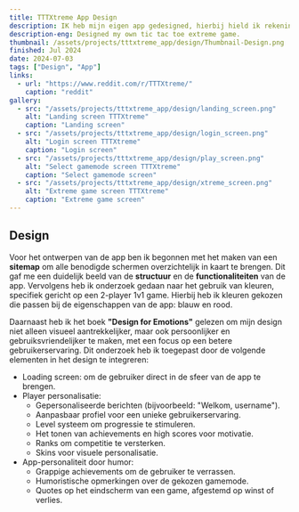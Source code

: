 ```yaml
---
title: TTTXtreme App Design
description: IK heb mijn eigen app gedesigned, hierbij hield ik rekening met, heuristieken, UI en UX.
description-eng: Designed my own tic tac toe extreme game.
thumbnail: /assets/projects/tttxtreme_app/design/Thumbnail-Design.png
finished: Jul 2024
date: 2024-07-03
tags: ["Design", "App"]
links:
  - url: "https://www.reddit.com/r/TTTXtreme/"
    caption: "reddit"
gallery:
  - src: "/assets/projects/tttxtreme_app/design/landing_screen.png"
    alt: "Landing screen TTTXtreme"
    caption: "Landing screen"
  - src: "/assets/projects/tttxtreme_app/design/login_screen.png"
    alt: "Login screen TTTXtreme"
    caption: "Login screen"
  - src: "/assets/projects/tttxtreme_app/design/play_screen.png"
    alt: "Select gamemode screen TTTXtreme"
    caption: "Select gamemode screen"
  - src: "/assets/projects/tttxtreme_app/design/xtreme_screen.png"
    alt: "Extreme game screen TTTXtreme"
    caption: "Extreme game screen"
---
```


## Design
Voor het ontwerpen van de app ben ik begonnen met het maken van een <strong>sitemap</strong> om alle benodigde schermen overzichtelijk in kaart te brengen. Dit gaf me een duidelijk beeld van de <strong>structuur</strong> en de <strong>functionaliteiten</strong> van de app. Vervolgens heb ik onderzoek gedaan naar het gebruik van kleuren, specifiek gericht op een 2-player 1v1 game. Hierbij heb ik kleuren gekozen die passen bij de eigenschappen van de app: blauw en rood.

Daarnaast heb ik het boek <strong>"Design for Emotions"</strong> gelezen om mijn design niet alleen visueel aantrekkelijker, maar ook persoonlijker en gebruiksvriendelijker te maken, met een focus op een betere gebruikerservaring. Dit onderzoek heb ik toegepast door de volgende elementen in het design te integreren:

- Loading screen: om de gebruiker direct in de sfeer van de app te brengen.
- Player personalisatie:
    - Gepersonaliseerde berichten (bijvoorbeeld: "Welkom, username").
    - Aanpasbaar profiel voor een unieke gebruikerservaring.
    - Level systeem om progressie te stimuleren.
    - Het tonen van achievements en high scores voor motivatie.
    - Ranks om competitie te versterken.
    - Skins voor visuele personalisatie.
- App-personaliteit door humor:
    - Grappige achievements om de gebruiker te verrassen.
    - Humoristische opmerkingen over de gekozen gamemode.
    - Quotes op het eindscherm van een game, afgestemd op winst of verlies.
